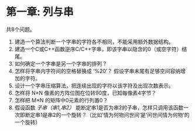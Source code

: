 # 第一章: 列与串
共8个问题。

1. 建造一个算法判断一个字串的字符各不相同，不能采用额外数据结构。
2. 建造一个C或C++函数逆序C/C++字串，即该字串以隐含的0（或空字符）结尾。
3. 如何确定一个字串是另一个字串的排列？
4. 怎样将字串内字符间的空格替换成 ‘%20’？ 假设字串末尾有足够空间容纳增加的字符。
5. 设计一个字串压缩算法，把连续出现的字符以该字符及出现次数表示。
6. 怎样将 N×N 像素的方阵位图在位转90度，已知每像素4字节？
7. 怎样把 M×N 的矩阵中0元素的行列置0？
8. 假设函数 _子串（串1,串2）_ 能断定串1是否为串2的子串，怎样只调用该函数一次即断定串1是串2的一个旋转？（比如‘情为何物问世间’是‘问世间情为何物’的一个旋转）